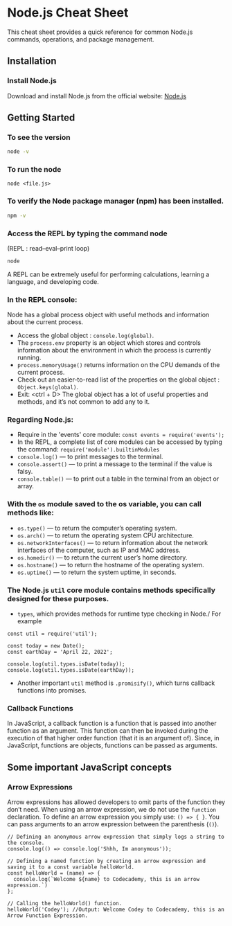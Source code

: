 # Node.js Cheat Sheet

This cheat sheet provides a quick reference for common Node.js commands, operations, and package management.

## Installation

### Install Node.js

Download and install Node.js from the official website: [Node.js](https://nodejs.org/)

## Getting Started

### To see the version
```bash
node -v
```
### To run the node 
```
node <file.js>
```
### To verify the Node package manager (npm) has been installed.
```bash
npm -v
```

### Access the REPL by typing the command node
(REPL : read–eval–print loop)
```bash
node 
```
A REPL can be extremely useful for performing calculations, learning a language, and developing code. 

### In the REPL console:
Node has a global process object with useful methods and information about the current process.
- Access the global object : `console.log(global)`.
- The `process.env` property is an object which stores and controls information about the environment in which the process is currently running. 
- `process.memoryUsage()` returns information on the CPU demands of the current process.
- Check out an easier-to-read list of the properties on the global object : `Object.keys(global)`.
- Exit: <ctrl + D>
The global object has a lot of useful properties and methods, and it’s not common to add any to it.

### Regarding Node.js:
- Require in the 'events' core module: `const events = require('events');`
- In the REPL, a complete list of core modules can be accessed by typing the command: `require('module').builtinModules`
- `console.log()` — to print messages to the terminal.
- `console.assert()` — to print a message to the terminal if the value is falsy.
- `console.table()` — to print out a table in the terminal from an object or array.

### With the `os` module saved to the os variable, you can call methods like:

- `os.type()` — to return the computer’s operating system.
- `os.arch()` — to return the operating system CPU architecture.
- `os.networkInterfaces()` — to return information about the network interfaces of the computer, such as IP and MAC address.
- `os.homedir()` — to return the current user’s home directory.
- `os.hostname()` — to return the hostname of the operating system.
- `os.uptime()` — to return the system uptime, in seconds.

### The Node.js `util` core module contains methods specifically designed for these purposes. 
- `types`, which provides methods for runtime type checking in Node./
For example
```
const util = require('util');

const today = new Date();
const earthDay = 'April 22, 2022';

console.log(util.types.isDate(today));
console.log(util.types.isDate(earthDay));
```
- Another important `util` method is `.promisify()`, which turns callback functions into promises. 

### Callback Functions 

In JavaScript, a callback function is a function that is passed into another function as an argument. This function can then be invoked during the execution of that higher order function (that it is an argument of).
Since, in JavaScript, functions are objects, functions can be passed as arguments.



## Some important JavaScript concepts 
### Arrow Expressions
Arrow expressions has allowed developers to omit parts of the function they don’t need. When using an arrow expression, we do not use the `function` declaration. To define an arrow expression you simply use: `() => { }`. You can pass arguments to an arrow expression between the parenthesis (`()`).
```
// Defining an anonymous arrow expression that simply logs a string to the console.
console.log(() => console.log('Shhh, Im anonymous'));

// Defining a named function by creating an arrow expression and saving it to a const variable helloWorld. 
const helloWorld = (name) => {
  console.log(`Welcome ${name} to Codecademy, this is an arrow expression.`)
};

// Calling the helloWorld() function.
helloWorld('Codey'); //Output: Welcome Codey to Codecademy, this is an Arrow Function Expression.

```